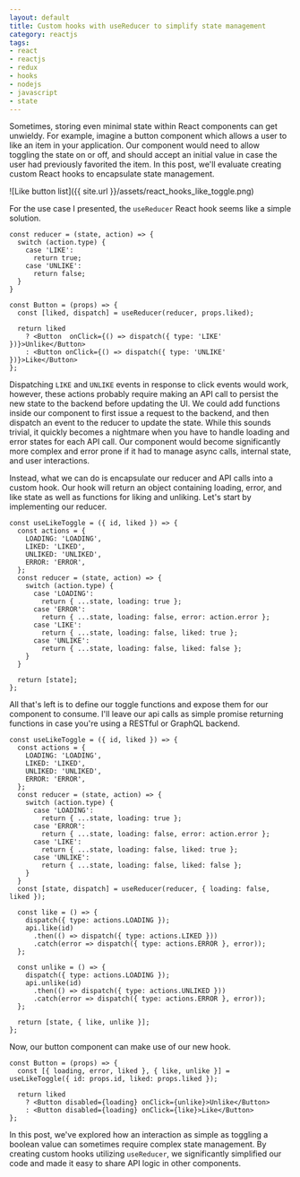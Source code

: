 ```yaml
---
layout: default
title: Custom hooks with useReducer to simplify state management
category: reactjs
tags:
- react
- reactjs
- redux
- hooks
- nodejs
- javascript
- state
---
```


Sometimes, storing even minimal state within React components can get unwieldy. For example, imagine a button component which allows a user to like an item in your application. Our component would need to allow toggling the state on or off, and should accept an initial value in case the user had previously favorited the item. In this post, we'll evaluate creating custom React hooks to encapsulate state management.

![Like button list]({{ site.url }}/assets/react_hooks_like_toggle.png)

For the use case I presented, the `useReducer` React hook seems like a simple solution.
```
const reducer = (state, action) => {
  switch (action.type) {
    case 'LIKE':
      return true;
    case 'UNLIKE':
      return false;
  }
}

const Button = (props) => {
  const [liked, dispatch] = useReducer(reducer, props.liked);

  return liked
    ? <Button  onClick={() => dispatch({ type: 'LIKE' })}>Unlike</Button>
    : <Button onClick={() => dispatch({ type: 'UNLIKE' })}>Like</Button>
};
```

Dispatching `LIKE` and `UNLIKE` events in response to click events would work, however, these actions probably require making an API call to persist the new state to the backend before updating the UI. We could add functions inside our component to first issue a request to the backend, and then dispatch an event to the reducer to update the state. While this sounds trivial, it quickly becomes a nightmare when you have to handle loading and error states for each API call. Our component would become significantly more complex and error prone if it had to manage async calls, internal state, and user interactions.

Instead, what we can do is encapsulate our reducer and API calls into a custom hook. Our hook will return an object containing loading, error, and like state as well as functions for liking and unliking. Let's start by implementing our reducer.

```
const useLikeToggle = ({ id, liked }) => {
  const actions = {
    LOADING: 'LOADING',
    LIKED: 'LIKED',
    UNLIKED: 'UNLIKED',
    ERROR: 'ERROR',
  };
  const reducer = (state, action) => {
    switch (action.type) {
      case 'LOADING':
        return { ...state, loading: true };
      case 'ERROR':
        return { ...state, loading: false, error: action.error };
      case 'LIKE':
        return { ...state, loading: false, liked: true };
      case 'UNLIKE':
        return { ...state, loading: false, liked: false };
    }
  }

  return [state];
};
```

All that's left is to define our toggle functions and expose them for our component to consume. I'll leave our api calls as simple promise returning functions in case you're using a RESTful or GraphQL backend.

```
const useLikeToggle = ({ id, liked }) => {
  const actions = {
    LOADING: 'LOADING',
    LIKED: 'LIKED',
    UNLIKED: 'UNLIKED',
    ERROR: 'ERROR',
  };
  const reducer = (state, action) => {
    switch (action.type) {
      case 'LOADING':
        return { ...state, loading: true };
      case 'ERROR':
        return { ...state, loading: false, error: action.error };
      case 'LIKE':
        return { ...state, loading: false, liked: true };
      case 'UNLIKE':
        return { ...state, loading: false, liked: false };
    }
  }
  const [state, dispatch] = useReducer(reducer, { loading: false, liked });

  const like = () => {
    dispatch({ type: actions.LOADING });
    api.like(id)
      .then(() => dispatch({ type: actions.LIKED }))
      .catch(error => dispatch({ type: actions.ERROR }, error));
  };

  const unlike = () => {
    dispatch({ type: actions.LOADING });
    api.unlike(id)
      .then(() => dispatch({ type: actions.UNLIKED }))
      .catch(error => dispatch({ type: actions.ERROR }, error));
  };

  return [state, { like, unlike }];
};
```

Now, our button component can make use of our new hook.

```
const Button = (props) => {
  const [{ loading, error, liked }, { like, unlike }] = useLikeToggle({ id: props.id, liked: props.liked });

  return liked
    ? <Button disabled={loading} onClick={unlike}>Unlike</Button>
    : <Button disabled={loading} onClick={like}>Like</Button>
};
```

In this post, we've explored how an interaction as simple as toggling a boolean value can sometimes require complex state management. By creating custom hooks utilizing `useReducer`, we significantly simplified our code and made it easy to share API logic in other components.
